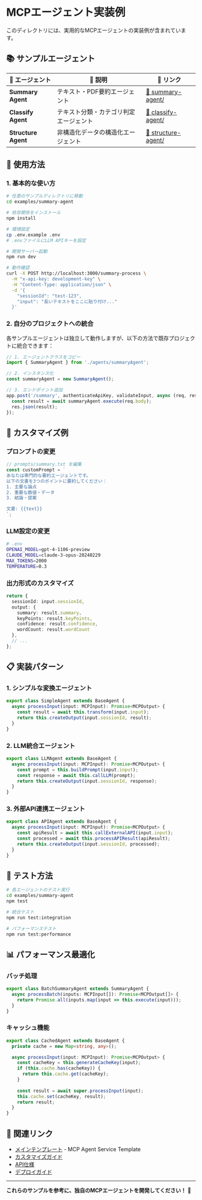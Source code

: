 # MCPエージェント実装例

このディレクトリには、実用的なMCPエージェントの実装例が含まれています。

## 📚 サンプルエージェント

| 🤖 エージェント | 📝 説明 | 🔗 リンク |
|-------------|--------|--------|
| **Summary Agent** | テキスト・PDF要約エージェント | [📁 summary-agent/](summary-agent/) |
| **Classify Agent** | テキスト分類・カテゴリ判定エージェント | [📁 classify-agent/](classify-agent/) |
| **Structure Agent** | 非構造化データの構造化エージェント | [📁 structure-agent/](structure-agent/) |

## 🚀 使用方法

### 1. 基本的な使い方

```bash
# 任意のサンプルディレクトリに移動
cd examples/summary-agent

# 依存関係をインストール
npm install

# 環境設定
cp .env.example .env
# .envファイルにLLM APIキーを設定

# 開発サーバー起動
npm run dev

# 動作確認
curl -X POST http://localhost:3000/summary-process \
  -H "x-api-key: development-key" \
  -H "Content-Type: application/json" \
  -d '{
    "sessionId": "test-123",
    "input": "長いテキストをここに貼り付け..."
  }'
```

### 2. 自分のプロジェクトへの統合

各サンプルエージェントは独立して動作しますが、以下の方法で既存プロジェクトに統合できます：

```typescript
// 1. エージェントクラスをコピー
import { SummaryAgent } from './agents/summaryAgent';

// 2. インスタンス化
const summaryAgent = new SummaryAgent();

// 3. エンドポイント追加
app.post('/summary', authenticateApiKey, validateInput, async (req, res) => {
  const result = await summaryAgent.execute(req.body);
  res.json(result);
});
```

## 🔧 カスタマイズ例

### プロンプトの変更

```typescript
// prompts/summary.txt を編集
const customPrompt = `
あなたは専門的な要約エージェントです。
以下の文書を3つのポイントに要約してください：
1. 主要な論点
2. 重要な数値・データ
3. 結論・提案

文書: {{text}}
`;
```

### LLM設定の変更

```bash
# .env
OPENAI_MODEL=gpt-4-1106-preview
CLAUDE_MODEL=claude-3-opus-20240229
MAX_TOKENS=2000
TEMPERATURE=0.3
```

### 出力形式のカスタマイズ

```typescript
return {
  sessionId: input.sessionId,
  output: {
    summary: result.summary,
    keyPoints: result.keyPoints,
    confidence: result.confidence,
    wordCount: result.wordCount
  },
  // ...
};
```

## 📋 実装パターン

### 1. シンプルな変換エージェント

```typescript
export class SimpleAgent extends BaseAgent {
  async processInput(input: MCPInput): Promise<MCPOutput> {
    const result = await this.transform(input.input);
    return this.createOutput(input.sessionId, result);
  }
}
```

### 2. LLM統合エージェント

```typescript
export class LLMAgent extends BaseAgent {
  async processInput(input: MCPInput): Promise<MCPOutput> {
    const prompt = this.buildPrompt(input.input);
    const response = await this.callLLM(prompt);
    return this.createOutput(input.sessionId, response);
  }
}
```

### 3. 外部API連携エージェント

```typescript
export class APIAgent extends BaseAgent {
  async processInput(input: MCPInput): Promise<MCPOutput> {
    const apiResult = await this.callExternalAPI(input.input);
    const processed = await this.processAPIResult(apiResult);
    return this.createOutput(input.sessionId, processed);
  }
}
```

## 🧪 テスト方法

```bash
# 各エージェントのテスト実行
cd examples/summary-agent
npm test

# 統合テスト
npm run test:integration

# パフォーマンステスト
npm run test:performance
```

## 📊 パフォーマンス最適化

### バッチ処理

```typescript
export class BatchSummaryAgent extends SummaryAgent {
  async processBatch(inputs: MCPInput[]): Promise<MCPOutput[]> {
    return Promise.all(inputs.map(input => this.execute(input)));
  }
}
```

### キャッシュ機能

```typescript
export class CachedAgent extends BaseAgent {
  private cache = new Map<string, any>();

  async processInput(input: MCPInput): Promise<MCPOutput> {
    const cacheKey = this.generateCacheKey(input);
    if (this.cache.has(cacheKey)) {
      return this.cache.get(cacheKey);
    }
    
    const result = await super.processInput(input);
    this.cache.set(cacheKey, result);
    return result;
  }
}
```

## 🔗 関連リンク

- [メインテンプレート](../) - MCP Agent Service Template
- [カスタマイズガイド](../docs/customization.md)
- [API仕様](../docs/api.md)
- [デプロイガイド](../docs/deployment.md)

---

**これらのサンプルを参考に、独自のMCPエージェントを開発してください！** 🚀